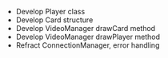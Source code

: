 - Develop Player class
- Develop Card structure
- Develop VideoManager drawCard method
- Develop VideoManager drawPlayer method
- Refract ConnectionManager, error handling